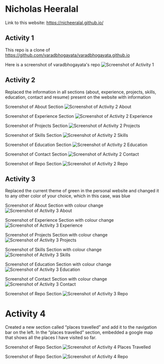 # Nicholas Heeralal
Link to this website: https://nicheeralal.github.io/

## Activity 1
This repo is a clone of https://github.com/varadbhogayata/varadbhogayata.github.io  

Here is a screenshot of varadbhogayata's repo
![Screenshot of Activity 1](/Screenshots/Activity_1_Lab_2.png)

## Activity 2
Replaced the information in all sections (about, experience, projects, skills, education,
contact and resume) present on the website with  information

Screenshot of About Section
![Screenshot of Activity 2 About](/Screenshots/Activity_2_Lab_2_About.png)

Screenshot of Experience Section
![Screenshot of Activity 2 Experience](/Screenshots/Activity_2_Lab_2_Experience.png)

Screenshot of Projects Section
![Screenshot of Activity 2 Projects](/Screenshots/Activity_2_Lab_2_Projects.png)

Screenshot of Skills Section
![Screenshot of Activity 2 Skills](/Screenshots/Activity_2_Lab_2_Skills.png)

Screenshot of Education Section
![Screenshot of Activity 2 Education](/Screenshots/Activity_2_Lab_2_Education.png)

Screenshot of Contact Section
![Screenshot of Activity 2 Contact](/Screenshots/Activity_2_Lab_2_Contact.png)

Screenshot of Repo Section
![Screenshot of Activity 2 Repo](/Screenshots/Activity_2_Lab_2_Repo.png)

## Activity 3
Replaced the current theme of green in the personal website and changed it to any
other color of your choice, which in this case, was blue

Screenshot of About Section with colour change
![Screenshot of Activity 3 About](/Screenshots/Activity_3_Lab_2_About.png)

Screenshot of Experience Section with colour change
![Screenshot of Activity 3 Experience](/Screenshots/Activity_3_Lab_2_Experience.png)

Screenshot of Projects Section with colour change
![Screenshot of Activity 3 Projects](/Screenshots/Activity_3_Lab_2_Projects.png)

Screenshot of Skills Section with colour change
![Screenshot of Activity 3 Skills](/Screenshots/Activity_3_Lab_2_Skills.png)

Screenshot of Education Section with colour change
![Screenshot of Activity 3 Education](/Screenshots/Activity_3_Lab_2_Education.png)

Screenshot of Contact Section with colour change
![Screenshot of Activity 3 Contact](/Screenshots/Activity_3_Lab_2_Contact.png)

Screenshot of Repo Section 
![Screenshot of Activity 3 Repo](/Screenshots/Activity_3_Lab_2_Repo.png)

# Activity 4
Created a new section called “places travelled” and add it to the navigation bar on the
left. In the “places travelled” section, embedded a google map that shows all the places I
have visited so far.

Screenshot of Repo Section 
![Screenshot of Activity 4 Places Travelled](/Screenshots/Activity_4_Lab_2_Places_Travelled.png)

Screenshot of Repo Section 
![Screenshot of Activity 4 Repo](/Screenshots/Activity_4_Lab_2_Repo.png)

